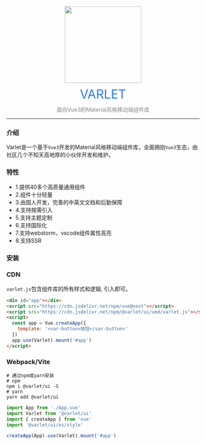 <div align="center">
    <img src="https://cn.vuejs.org/images/logo.png" width="200" style="display: block; margin-bottom: 10px;">
    <div style="color: #2979ff; font-size: 32px; margin-top: 10px; text-align: center">VARLET</div>
    <div style="color: #888; font-size: 14px; margin-top: 10px; text-align: center">
      面向Vue3的Material风格移动端组件库
    </div>
</div>

---

### 介绍

Varlet是一个基于`Vue3`开发的Material风格移动端组件库，全面拥抱`Vue3`生态，由社区几个不知天高地厚的小伙伴开发和维护。

### 特性
- 1.提供40多个高质量通用组件
- 2.组件十分轻量
- 3.由国人开发，完善的中英文文档和后勤保障
- 4.支持按需引入
- 5.支持主题定制
- 6.支持国际化
- 7.支持webstorm，vscode组件属性高亮
- 8.支持SSR

### 安装

### CDN
`varlet.js`包含组件库的所有样式和逻辑, 引入即可。

```html
<div id="app"></div>
<script src="https://cdn.jsdelivr.net/npm/vue@next"></script>
<script src="https://cdn.jsdelivr.net/npm/@varlet/ui/umd/varlet.js"></script>
<script>
  const app = Vue.createApp({
    template: '<var-button>按钮</var-button>'
  })
  app.use(Varlet).mount('#app')
</script>
```

### Webpack/Vite
```shell
# 通过npm或yarn安装
# npm
npm i @varlet/ui -S
# yarn
yarn add @varlet/ui
```

```js
import App from './App.vue'
import Varlet from '@varlet/ui'
import { createApp } from 'vue'
import '@varlet/ui/es/style'

createApp(App).use(Varlet).mount('#app')
```

